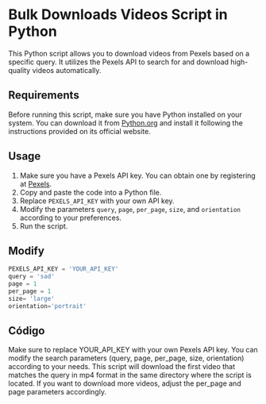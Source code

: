 # Bulk Downloads Videos Script in Python

This Python script allows you to download videos from Pexels based on a specific query. It utilizes the Pexels API to search for and download high-quality videos automatically.

## Requirements

Before running this script, make sure you have Python installed on your system. You can download it from [Python.org](https://www.python.org/) and install it following the instructions provided on its official website.

## Usage

1. Make sure you have a Pexels API key. You can obtain one by registering at [Pexels](https://www.pexels.com/api/new/).
2. Copy and paste the code into a Python file.
3. Replace `PEXELS_API_KEY` with your own API key.
4. Modify the parameters `query`, `page`, `per_page`, `size`, and `orientation` according to your preferences.
5. Run the script.

## Modify

```python
PEXELS_API_KEY = 'YOUR_API_KEY'
query = 'sad'
page = 1
per_page = 1
size= 'large'
orientation='portrait'

```

## Código

Make sure to replace YOUR_API_KEY with your own Pexels API key.
You can modify the search parameters (query, page, per_page, size, orientation) according to your needs.
This script will download the first video that matches the query in mp4 format in the same directory where the script is located.
If you want to download more videos, adjust the per_page and page parameters accordingly.